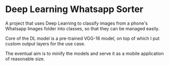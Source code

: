 # Deep Learning Whatsapp Sorter 

A project that uses Deep Learning to classify images from a phone's Whatsapp Images folder into classes, so that they can be managed easily.

Core of the DL model is a pre-trained VGG-16 model, on top of which I put custom output layers for the use case.

The eventual aim is to minify the models and serve it as a mobile application of reasonable size.
